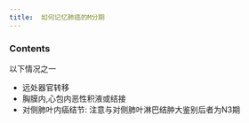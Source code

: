 ```yaml
---
title:  如何记忆肺癌的M分期
--- 
```


### Contents
以下情况之一
- 远处器官转移
- 胸膜内,心包内恶性积液或结接
- 对侧肺叶内癌结节: 注意与对侧肺叶淋巴结肿大鉴别后者为N3期
